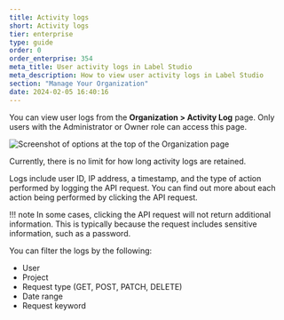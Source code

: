 ```yaml
---
title: Activity logs
short: Activity logs
tier: enterprise
type: guide
order: 0
order_enterprise: 354
meta_title: User activity logs in Label Studio
meta_description: How to view user activity logs in Label Studio
section: "Manage Your Organization"
date: 2024-02-05 16:40:16
---
```


You can view user logs from the **Organization > Activity Log** page. Only users with the Administrator or Owner role can access this page. 

![Screenshot of options at the top of the Organization page](/images/admin/org_menu.png)

Currently, there is no limit for how long activity logs are retained. 

Logs include user ID, IP address, a timestamp, and the type of action performed by logging the API request. You can find out more about each action being performed by clicking the API request. 

!!! note
    In some cases, clicking the API request will not return additional information. This is typically because the request includes sensitive information, such as a password. 

You can filter the logs by the following:

* User
* Project
* Request type (GET, POST, PATCH, DELETE)
* Date range
* Request keyword



